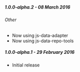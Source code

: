 ##### 1.0.0-alpha.2 - 08 March 2016

###### Other
- Now using js-data-adapter
- Now using js-data-repo-tools

##### 1.0.0-alpha.1 - 29 February 2016

- Initial release
